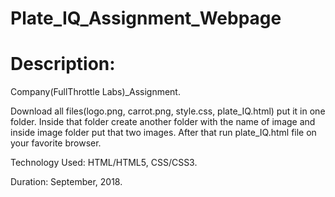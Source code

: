 # Plate_IQ_Assignment_Webpage
# Description:

Company(FullThrottle Labs)_Assignment.

Download all files(logo.png, carrot.png, style.css, plate_IQ.html) put it in one folder.
Inside that folder create another folder with the name of image and inside image folder put that two images.
After that run plate_IQ.html file on your favorite browser. 

Technology Used: HTML/HTML5, CSS/CSS3.

Duration: September, 2018.
